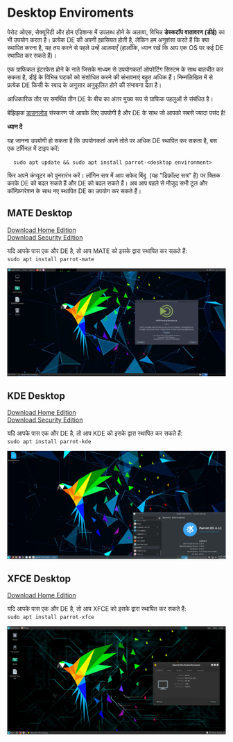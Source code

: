 # Desktop Enviroments #

पेरोट ओएस, सेक्यूरिटी और होम एडिशन्स में उपलब्ध होने के अलावा, विभिन्न **डेस्कटॉप वातावरण (डीई)** का भी उपयोग करता है। प्रत्येक DE की अपनी ख़ासियत होती है, लेकिन हम अनुशंसा करते हैं कि क्या स्थापित करना है, यह तय करने से पहले उन्हें आज़माएँ (हालाँकि, ध्यान रखें कि आप एक OS पर कई DE स्थापित कर सकते हैं)।

एक ग्राफिकल इंटरफेस होने के नाते जिसके माध्यम से उपयोगकर्ता ऑपरेटिंग सिस्टम के साथ बातचीत कर सकता है, डीई के विभिन्न घटकों को संशोधित करने की संभावनाएं बहुत अधिक हैं। निम्नलिखित में से प्रत्येक DE किसी के स्वाद के अनुसार अनुकूलित होने की संभावना देता है।

आधिकारिक तौर पर समर्थित तीन DE के बीच का अंतर मुख्य रूप से ग्राफिक पहलुओं से संबंधित है।

बेझिझक [डाउनलोड](https://parrotsec.org/download/) संस्करण जो आपके लिए उपयोगी है और DE के साथ जो आपको सबसे ज्यादा पसंद है!

<div class="panel panel-info">
  <div class="panel-heading">
    <i class="fa fa-info-circle badge" aria-hidden="true"></i>

**ध्यान दें**

  </div>
  <div class="panel-body">
  यह जानना उपयोगी हो सकता है कि उपयोगकर्ता अपने तोते पर अधिक DE स्थापित कर सकता है, बस एक टर्मिनल में टाइप करें:
        
      sudo apt update && sudo apt install parrot-<desktop environment>

  फिर अपने कंप्यूटर को पुनरारंभ करें। 
  लॉगिन सत्र में आप सफेद बिंदु ️ (यह "डिफ़ॉल्ट सत्र" है) पर क्लिक करके DE को बदल सकते हैं और DE को बदल सकते हैं। अब आप पहले से मौजूद सभी टूल और कॉन्फ़िगरेशन के साथ नए स्थापित DE का उपयोग कर सकते हैं।
  </div>
</div>

## MATE Desktop ##

[Download Home Edition](https://parrotsec.org/home-edition/)
\
[Download Security Edition](https://parrotsec.org/security-edition/)

यदि आपके पास एक और DE है, तो आप MATE को इसके द्वारा स्थापित कर सकते हैं:
\
`sudo apt install parrot-mate`

<img src="./images/DE/mate.png"/>

## KDE Desktop ##

[Download Home Edition](https://parrotsec.org/home-edition/)
\
[Download Security Edition](https://parrotsec.org/security-edition/)

यदि आपके पास एक और DE है, तो आप KDE को इसके द्वारा स्थापित कर सकते हैं:
\
`sudo apt install parrot-kde`

<img src="./images/DE/kde.png"/>

## XFCE Desktop ##

[Download Home Edition](https://parrotsec.org/home-edition/)

यदि आपके पास एक और DE है, तो आप XFCE को इसके द्वारा स्थापित कर सकते हैं:
\
`sudo apt install parrot-xfce`

<img src="./images/DE/xfce.png"/>

